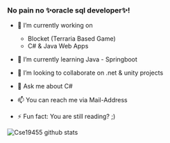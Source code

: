 ### No pain no ✨oracle sql developer✨!


- 🔭 I’m currently working on
    - Blocket (Terraria Based Game)
    - C# & Java Web Apps
- 🌱 I’m currently learning Java - Springboot
- 👯 I’m looking to collaborate on .net & unity projects
- 💬 Ask me about C#
- 📫 You can reach me via Mail-Address

- ⚡ Fun fact: You are still reading? ;)

![Cse19455 github stats](https://github-readme-stats.vercel.app/api?username=YOUR_USERNAME&show_icons=true&hide_border=true)
